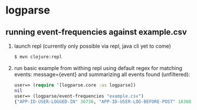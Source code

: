 # logparse

## running event-frequencies against example.csv

1. launch repl (currently only possible via repl, java cli yet to come)
    ```bash
    $ mvn clojure:repl
    ```
2. run basic example from withing repl using default regex for matching events: message={event} and summarizing all events found (unfiltered):
    ```clojure
    user=> (require '[logparse.core :as logparse])
    nil
    user=> (logparse/event-frequencies "example.csv")
    {"APP-ID-USER-LOGGED-IN" 36736, "APP-ID-USER-LOG-BEFORE-POST" 18368}
    ```

